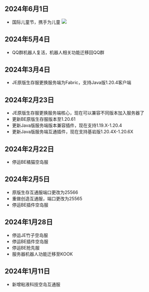 ## 2024年6月1日
- 国际儿童节，携手为儿童
![](/notice/imgs/2024/IMG_20240602_003340.jpg)


## 2024年5月4日
- QQ群机器人复活，机器人相关功能迁移回QQ群

## 2024年3月4日
- JE原版生存服更换服务端为Fabric，支持Java版1.20.4客户端

## 2024年2月23日
- JE原版生存服更换服务端核心，现在可以兼容不同版本加入服务器了
- 更新BE原版生存服版本至1.20.61  
- 更新Java版服务端版本兼容插件，现在支持1.19.X-1.20.4  
- 更新Java版服务端互通插件，现在支持基岩版1.20.4X-1.20.6X

## 2024年2月22日
- 停运BE橘猫空岛服  

## 2024年2月5日
- 原版生存互通服端口更改为25566  
- 重做创造互通服，端口更改为25565  
- 停运BE插件空岛服  

## 2024年1月28日
- 停运JE竹子空岛服  
- 停运BE插件空岛服  
- 停运BE抢先服  
- 服务器机器人功能迁移至KOOK  

## 2024年1月11日
- 新增粘液科技空岛互通服
